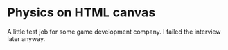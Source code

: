 # Physics on HTML canvas
A little test job for some game development company. I failed the interview later anyway.

